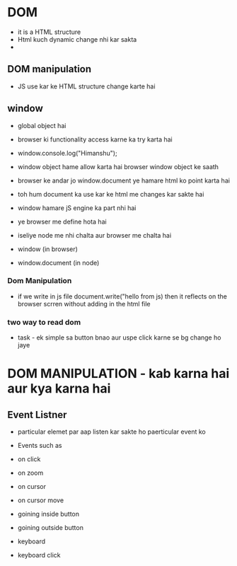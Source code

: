 # DOM 
- it is a HTML structure
- Html kuch dynamic change nhi kar sakta
- 

## DOM manipulation
- JS use kar ke HTML structure change karte hai


## window 
- global object hai
- browser ki functionality access karne ka try karta hai
- window.console.log("Himanshu");
- window object hame allow karta hai browser window object ke saath

- browser ke andar jo  window.document ye hamare html ko point karta hai
- toh hum document ka use kar ke html me changes kar sakte hai


- window hamare jS engine ka part nhi hai
- ye browser me define hota hai
- iseliye node me nhi chalta aur browser me chalta hai
- window (in browser)
- window.document (in node)

### Dom Manipulation
- if we write in js file document.write("hello from js) then it reflects on the browser scrren without adding in the html file


### two way to read dom
- task - ek simple sa button bnao aur uspe click karne se bg change ho jaye
# DOM MANIPULATION - kab karna hai aur kya karna hai

## Event Listner
- particular elemet par  aap listen kar sakte ho paerticular event ko

- Events such as
- on click
- on zoom 
- on cursor 
- on cursor move
- goining inside button 
- goining outside button 
- keyboard
- keyboard click

